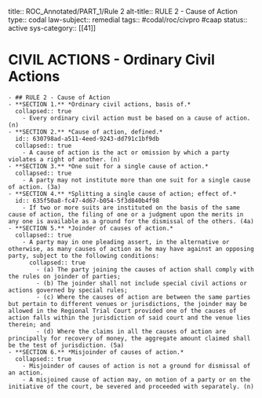 title:: ROC_Annotated/PART_1/Rule 2
alt-title:: RULE 2 - Cause of Action
type:: codal
law-subject:: remedial
tags:: #codal/roc/civpro #caap
status:: active
sys-category:: [[41]]

# CIVIL ACTIONS - Ordinary Civil Actions
	- ## RULE 2 - Cause of Action
	- **SECTION 1.** *Ordinary civil actions, basis of.*
	  collapsed:: true
		- Every ordinary civil action must be based on a cause of action. (n)
	- **SECTION 2.** *Cause of action, defined.*
	  id:: 630798ad-a511-4eed-9243-dd791c1bf9db
	  collapsed:: true
		- A cause of action is the act or omission by which a party violates a right of another. (n)
	- **SECTION 3.** *One suit for a single cause of action.*
	  collapsed:: true
		- A party may not institute more than one suit for a single cause of action. (3a)
	- **SECTION 4.** *Splitting a single cause of action; effect of.*
	  id:: 635f50a8-fc47-4d67-b054-5f3d840b4f98
		- If two or more suits are instituted on the basis of the same cause of action, the filing of one or a judgment upon the merits in any one is available as a ground for the dismissal of the others. (4a)
	- **SECTION 5.** *Joinder of causes of action.*
	  collapsed:: true
		- A party may in one pleading assert, in the alternative or otherwise, as many causes of action as he may have against an opposing party, subject to the following conditions:
		  collapsed:: true
			- (a) The party joining the causes of action shall comply with the rules on joinder of parties;
			- (b) The joinder shall not include special civil actions or actions governed by special rules;
			- (c) Where the causes of action are between the same parties but pertain to different venues or jurisdictions, the joinder may be allowed in the Regional Trial Court provided one of the causes of action falls within the jurisdiction of said court and the venue lies therein; and
			- (d) Where the claims in all the causes of action are principally for recovery of money, the aggregate amount claimed shall be the test of jurisdiction. (5a)
	- **SECTION 6.** *Misjoinder of causes of action.*
	  collapsed:: true
		- Misjoinder of causes of action is not a ground for dismissal of an action.
		- A misjoined cause of action may, on motion of a party or on the initiative of the court, be severed and proceeded with separately. (n)